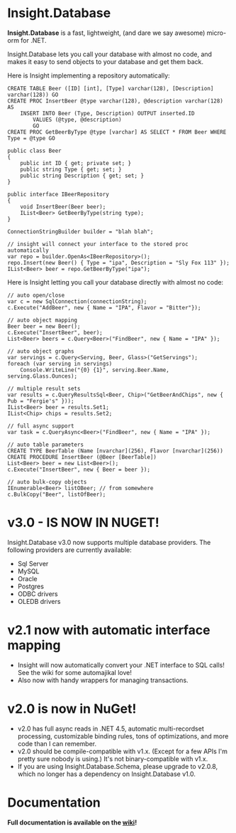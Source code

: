 # Insight.Database #

**Insight.Database** is a fast, lightweight, (and dare we say awesome) micro-orm for .NET.

Insight.Database lets you call your database with almost no code, and makes it easy to send objects to your database and get them back.

Here is Insight implementing a repository automatically:

	CREATE TABLE Beer ([ID] [int], [Type] varchar(128), [Description] varchar(128)) GO
	CREATE PROC InsertBeer @type varchar(128), @description varchar(128) AS
		INSERT INTO Beer (Type, Description) OUTPUT inserted.ID
			VALUES (@type, @description)
			GO
	CREATE PROC GetBeerByType @type [varchar] AS SELECT * FROM Beer WHERE Type = @type GO

	public class Beer
	{
		public int ID { get; private set; }
		public string Type { get; set; }
		public string Description { get; set; }
	}

	public interface IBeerRepository
	{
		void InsertBeer(Beer beer);
		IList<Beer> GetBeerByType(string type);
	}

	ConnectionStringBuilder builder = "blah blah";

	// insight will connect your interface to the stored proc automatically
	var repo = builder.OpenAs<IBeerRepository>();
	repo.Insert(new Beer() { Type = "ipa", Description = "Sly Fox 113" });
	IList<Beer> beer = repo.GetBeerByType("ipa");

Here is Insight letting you call your database directly with almost no code:

	// auto open/close
	var c = new SqlConnection(connectionString);
	c.Execute("AddBeer", new { Name = "IPA", Flavor = "Bitter"});

	// auto object mapping
	Beer beer = new Beer();
	c.Execute("InsertBeer", beer);
	List<Beer> beers = c.Query<Beer>("FindBeer", new { Name = "IPA" });

	// auto object graphs
	var servings = c.Query<Serving, Beer, Glass>("GetServings");
	foreach (var serving in servings)
		Console.WriteLine("{0} {1}", serving.Beer.Name, serving.Glass.Ounces);

	// multiple result sets
	var results = c.QueryResultsSql<Beer, Chip>("GetBeerAndChips", new { Pub = "Fergie's" }));
	IList<Beer> beer = results.Set1;
	IList<Chip> chips = results.Set2;

	// full async support
	var task = c.QueryAsync<Beer>("FindBeer", new { Name = "IPA" });

	// auto table parameters
	CREATE TYPE BeerTable (Name [nvarchar](256), Flavor [nvarchar](256))
	CREATE PROCEDURE InsertBeer (@Beer [BeerTable])
	List<Beer> beer = new List<Beer>();
	c.Execute("InsertBeer", new { Beer = beer });

	// auto bulk-copy objects
	IEnumerable<Beer> listOBeer; // from somewhere
	c.BulkCopy("Beer", listOfBeer);

# v3.0 - IS NOW IN NUGET! #

Insight.Database v3.0 now supports multiple database providers. The following providers are currently available:

- Sql Server
- MySQL
- Oracle
- Postgres
- ODBC drivers
- OLEDB drivers

# v2.1 now with automatic interface mapping #

- Insight will now automatically convert your .NET interface to SQL calls! See the wiki for some automajikal love!
- Also now with handy wrappers for managing transactions.

# v2.0 is now in NuGet! #

- v2.0 has full async reads in .NET 4.5, automatic multi-recordset processing, customizable binding rules, tons of optimizations, and more code than I can remember.
- v2.0 should be compile-compatible with v1.x. (Except for a few APIs I'm pretty sure nobody is using.) It's not binary-compatible with v1.x.
- If you are using Insight.Database.Schema, please upgrade to v2.0.8, which no longer has a dependency on Insight.Database v1.0.

# Documentation #

**Full documentation is available on the [wiki](https://github.com/jonwagner/Insight.Database/wiki)!**

